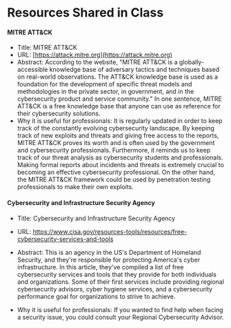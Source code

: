 # Resources Shared in Class

#### MITRE ATT&CK
- Title: MITRE ATT&CK
- URL: [https://attack.mitre.org](https://attack.mitre.org)
- Abstract: According to the website, "MITRE ATT&CK is a globally-accessible knowledge base of adversary tactics and techniques based on real-world observations. The ATT&CK knowledge base is used as a foundation for the development of specific threat models and methodologies in the private sector, in government, and in the cybersecurity product and service community." In one sentence, MITRE ATT&CK is a free knowledge base that anyone can use as reference for their cybersecurity solutions.
- Why it is useful for professionals: It is regularly updated in order to keep track of the constantly evolving cybersecurity landscape. By keeping track of new exploits and threats and giving free access to the reports, MITRE ATT&CK proves its worth and is often used by the government and cybersecurity professionals. Furthermore, it reminds us to keep track of our threat analysis as cybersecurity students and professionals. Making formal reports about incidents and threats is extremely crucial to becoming an effective cybersecurity professional. On the other hand, the MITRE ATT&CK framework could be used by penetration testing professionals to make their own exploits.

#### Cybersecurity and Infrastructure Security Agency
- Title: Cybersecurity and Infrastructure Security Agency

- URL: https://www.cisa.gov/resources-tools/resources/free-cybersecurity-services-and-tools

- Abstract: This is an agency in the US's Department of Homeland Security, and they're responsible for protecting America's cyber infrastructure. In this article, they've compiled a list of free cybersecurity services and tools that they provide for both individuals and organizations. Some of their first services include providing regional cybersecurity advisors, cyber hygiene services, and a cybersecurity performance goal for organizations to strive to achieve. 

- Why it is useful for professionals: If you wanted to find help when facing a security issue, you could consult your Regional Cybersecurity Advisor. 